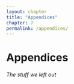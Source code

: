 ```yaml
--- 
layout: chapter
title: "Appendices"
chapter: 7
permalink: /appendices/
---
```


# Appendices
###### The stuff we left out
